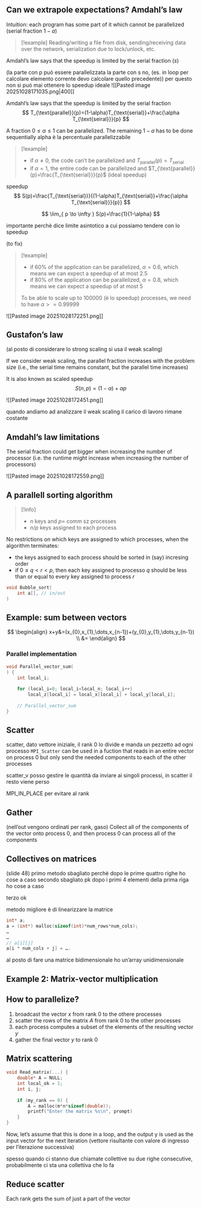 ## Can we extrapole expectations? Amdahl’s law
Intuition: each program has some part of it which cannot be parallelized (serial fraction $1-a$)

>[!example]
>Reading/writing a file from disk, sending/receiving data over the network, serialization due to lock/unlock, etc.

Amdahl’s law says that the speedup is limited by the serial fraction ($s$)

(la parte con p può essere parallelizzata la parte con s no, (es. in loop per calcolare elemento corrente devo calcolare quello precedente)) per questo non si può mai ottenere lo speedup ideale
![[Pasted image 20251028171035.png|400]]

Amdahl’s law says that the speedup is limited by the serial fraction
$$
T_{\text{parallel}}(p)=(1-\alpha)T_{\text{serial}}+\frac{\alpha T_{\text{seiral}}}{p}
$$

A fraction $0\leq \alpha\leq 1$ can be parallelized. The remaining $1-a$ has to be done sequentially
alpha è la percentuale parallelizzabile

>[!example]
>- if $\alpha\neq 0$, the code can’t be parallelized and $T_{\text{parallel}}(p)=T_{\text{serial}}$
>- if $\alpha=1$, the entire code can be parallelized and $T_{\text{parallel}}(p)=\frac{T_{\text{serial}}}{p}$ (ideal speedup)

speedup
$$
S(p)=\frac{T_{\text{serial}}}{(1-\alpha)T_{\text{serial}}+\frac{\alpha T_{\text{serial}}}{p}}
$$

$$
\lim_{ p \to \infty } S(p)=\frac{1}{1-\alpha}
$$

importante perchè dice limite asintotico a cui possiamo tendere con lo speedup

(to fix)
>[!example]
>- if $60\%$ of the application can be parallelized, $\alpha = 0.6$, which means we can expect a speedup of at most $2.5$
>- if $80\%$ of the application can be parallelized, $\alpha = 0.8$, which means we can expect a speedup of at most $5$
>
>To be able to scale up to $100000$ (è lo speedup) processes, we need to have $\alpha >= 0.99999$

![[Pasted image 20251028172251.png]]

## Gustafon’s law
(al posto di considerare lo strong scaling si usa il weak scaling)

If we consider weak scaling, the parallel fraction increases with the problem size (i.e., the serial time remains constant, but the parallel time increases)

It is also known as scaled speedup
$$
S(n,p)=(1-\alpha)+\alpha p
$$

![[Pasted image 20251028172451.png]]

quando andiamo ad analizzare il weak scaling il carico di lavoro rimane costante

## Amdahl’s law limitations
The serial fraction could get bigger when increasing the number of processor (i.e. the runtime might increase when increasing the number of processors)

![[Pasted image 20251028172559.png]]

## A parallell sorting algorithm

>[!info]
>- $n$ keys and $p=$ comm sz processes
>- $n/p$ keys assigned to each process

No restrictions on which keys are assigned to which processes, when the algorithm terminates:
- the keys assigned to each process should be sorted in (say) incresing order
- if $0\leq q<r<p$, then each key assigned to processo $q$ should be less than or equal to every key assigned to process $r$

```c
void Bubble_sort(
	int a[], // in/out
)
```

## Example: sum between vectors
$$
\begin{align}
x+y&=(x_{0},x_{1},\dots,x_{n-1})+(y_{0},y_{1},\dots,y_{n-1}) \\
&=
\end{align}
$$

### Parallel implementation

```c
void Parallel_vector_sum(
) {
	int local_i;
	
	for (local_i=0; local_i<local_n; local_i++)
		local_z[local_i] = local_x[local_i] + local_y[local_i];
	
	// Parallel_vector_sum
}
```

## Scatter
scatter, dato vettore iniziale, il rank 0 lo divide e manda un pezzetto ad ogni processo
`MPI_Scatter` can be used in a fuction that reads in an entire vector on process 0 but only send the needed components to each of the other processes

scatter_v posso gestire le quantità da inviare ai singoli processi, in scatter il resto viene perso

MPI_IN_PLACE per evitare al rank 


## Gather
(nell’out vengono ordinati per rank, gaso)
Collect all of the components of the vector onto process 0, and then process 0 can process all of the components

## Collectives on matrices
(slide 48)
primo metodo sbagliato perchè dopo le prime quattro righe ho cose a caso
secondo sbagliato pk dopo i primi 4 elementi della prima riga ho cose a caso

terzo ok

metodo migliore è di linearizzare la matrice

```c
int* a;
a = (int*) malloc(sizeof(int)*num_rows*num_cols);
…
…
// a[i][j]
a[i * num_cols + j] = ….
```

al posto di fare una matrice bidimensionale ho un’array unidimensionale 

## Example 2: Matrix-vector multiplication
## How to parallelize?
1. broadcast the vector $x$ from rank 0 to the othere processes
2. scatter the rows of the matrix $A$ from rank 0 to the other processes
3. each process computes a subset of the elements of the resulting vector $y$
4. gather the final vector $y$ to rank 0

## Matrix scattering

```c
void Read_matrix(...) {
	double* A = NULL;
	int local_ok = 1;
	int i, j;
	
	if (my_rank == 0) {
		A = malloc(m*n*sizeof(double));
		printf("Enter the matrix %s\n", prompt)
	}
}
```

Now, let’s assume that this is done in a loop, and the output y is used as the
input vector for the next iteration
(vettore risultante con valore di ingresso per l’iterazione successiva)

spesso quando ci stanno due chiamate collettive su due righe consecutive, probabilmente ci sta una collettiva che lo fa

## Reduce scatter
Each rank gets the sum of just a part of the vector

